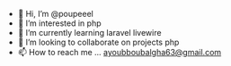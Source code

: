 - 👋 Hi, I’m @poupeeel
- 👀 I’m interested in php
- 🌱 I’m currently learning laravel livewire
- 💞️ I’m looking to collaborate on projects php
- 📫 How to reach me ...
ayoubboubalgha63@gmail.com
<!---
poupeeel/poupeeel is a ✨ special ✨ repository because its `README.md` (this file) appears on your GitHub profile.
You can click the Preview link to take a look at your changes.
--->
